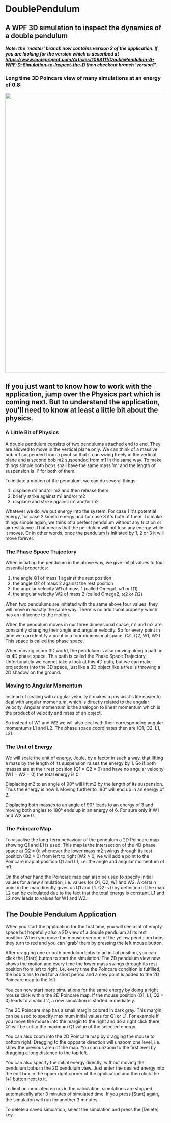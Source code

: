 # DoublePendulum

## A WPF 3D simulation to inspect the dynamics of a double pendulum

##### Note: the 'master' branch now contains version 2 of the application. If you are looking for the version which is described at https://www.codeproject.com/Articles/1098111/DoublePendulum-A-WPF-D-Simulation-to-Inspect-the-D then checkout branch 'version1'.

### Long time 3D Poincare view of many simulations at an energy of 0.8:
<img src="https://i.postimg.cc/7YyGN342/Double-Pendulum.jpg" style="width:880px;">

## If you just want to know how to work with the application, jump over the Physics part which is coming next. But to understand the application, you'll need to know at least a little bit about the physics.

### A Little Bit of Physics
A double pendulum consists of two pendulums attached end to end. They are allowed to move in the vertical plane only. We can think of a massive bob m1 suspended from a pivot so that it can swing freely in the vertical plane and a second bob m2 suspended from m1 in the same way. To make things simple both bobs shall have the same mass 'm' and the length of suspension is 'l' for both of them.

To initiate a motion of the pendulum, we can do several things:

1. displace m1 and/or m2 and then release them
2. briefly strike against m1 and/or m2
3. displace and strike against m1 and/or m2

Whatever we do, we put energy into the system. For case 1 it's potential energy, for case 2 kinetic energy and for case 3 it's both of them. To make things simple again, we think of a perfect pendulum without any friction or air resistance. That means that the pendulum will not lose any energy while it moves. Or in other words, once the pendulum is initiated by 1, 2 or 3 it will move forever.

### The Phase Space Trajectory

When initiating the pendulum in the above way, we give initial values to four essential properties:

1. the angle Q1 of mass 1 against the rest position
2. the angle Q2 of mass 2 against the rest position
3. the angular velocity W1 of mass 1 (called Omega1, ω1 or Ω1)
4. the angular velocity W2 of mass 2 (called Omega2, ω2 or Ω2)

When two pendulums are initiated with the same above four values, they will move in exactly the same way. There is no additional property which has an influence to the motion.

When the pendulum moves in our three dimensional space, m1 and m2 are constantly changing their angle and angular velocity. So for every point in time we can identify a point in a four dimensional space: (Q1, Q2, W1, W2). This space is called the phase space.

When moving in our 3D world, the pendulum is also moving along a path in its 4D phase space. This path is called the Phase Space Trajectory. Unfortunately we cannot take a look at this 4D path, but we can make projections into the 3D space, just like a 3D object like a tree is throwing a 2D shadow on the ground.

### Moving to Angular Momentum

Instead of dealing with angular velocity it makes a physicist's life easier to deal with angular momentum, which is directly related to the angular velocity. Angular momentum is the analogon to linear momentum which is the product of velocity and mass of an object.

So instead of W1 and W2 we will also deal with their corresponding angular momentums L1 and L2. The phase space coordinates then are (Q1, Q2, L1, L2).

### The Unit of Energy

We will scale the unit of energy, Joule, by a factor in such a way, that lifting a mass by the length of its suspension raises the energy by 1. So if both masses are at their rest position (Q1 = Q2 = 0) and have no angular velocity (W1 = W2 = 0) the total energy is 0.

Displacing m2 to an angle of 90° will lift m2 by the length of its suspension. Thus the energy is now 1. Moving further to 180° will end up in an energy of 2.

Displacing both masses to an angle of 90° leads to an energy of 3 and moving both angles to 180° ends up in an energy of 6. For sure only if W1 and W2 are 0.

### The Poincare Map
To visualise the long-term behaviour of the pendulum a 2D Poincare map showing Q1 and L1 is used. This map is the intersection of the 4D phase space at Q2 = 0: whenever the lower mass m2 swings through its rest position (Q2 = 0) from left to right (W2 > 0, we will add a point to the Poincare map at position Q1 and L1, i.e. the angle and angular momentum of m1.

On the other hand the Poincare map can also be used to specify initial values for a new simulation, i.e. values for Q1, Q2, W1 and W2. A certain point in the map directly gives us Q1 and L1. Q2 is 0 by definition of the map. L2 can be calculated due to the fact that the total energy is constant. L1 and L2 now leads to values for W1 and W2.

## The Double Pendulum Application
When you start the application for the first time, you will see a lot of empty space but hopefully also a 2D view of a double pendulum at its rest position. When you move the mouse over one of the yellow pendulum bobs they turn to red and you can 'grab' them by pressing the left mouse button. 

 After dragging one or both pendulum bobs to an initial position, you can click the [Start] button to start the simulation. The 2D pendulum view now shows the motion and every time the lower mass swings through its rest position from left to right, i.e. every time the Poincare condition is fulfilled, the bob turns to red for a short period and a new point is added to the 2D Poincare map to the left.

You can now start more simulations for the same energy by doing a right mouse click within the 2D Poincare map. If the mouse position (Q1, L1, Q2 = 0) leads to a valid L2, a new simulation is started immediately.

The 2D Poincare map has a small margin colored in dark gray. This margin can be used to specify maximum initial values for Q1 or L1. For example if you move the mouse into the margin to the right and do a right click there, Q1 will be set to the maximum Q1 value of the selected energy.

You can also zoom into the 2D Poincare map by dragging the mouse to bottom right. Dragging to the opposite direction will unzoom one level, i.e. show the previous area of the map. You can unzoom to the first level by dragging a long distance to the top left.

You can also specify the initial energy directly, without moving the pendulum bobs in the 2D pendulum view. Just enter the desired energy into the edit box in the upper right corner of the application and then click the [+] button next to it.

To limit accumulated errors in the calculation, simulations are stopped automatically after 3 minutes of simulated time. If you press [Start] again, the simulation will run for another 3 minutes.

To delete a saved simulation, select the simulation and press the [Delete] key.